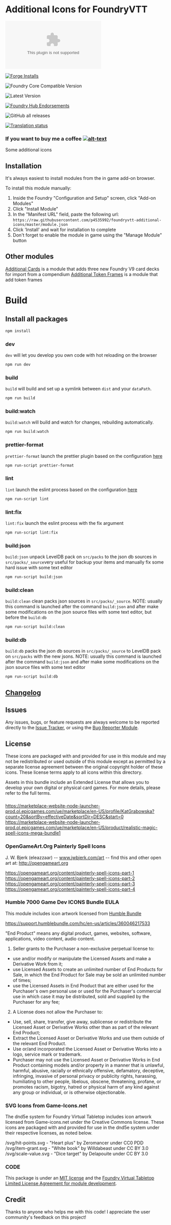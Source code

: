 # Additional Icons for FoundryVTT

![Latest Release Download Count](https://img.shields.io/github/downloads/p4535992/foundryvtt-additional-icons/latest/module.zip?color=2b82fc&label=DOWNLOADS&style=for-the-badge)

[![Forge Installs](https://img.shields.io/badge/dynamic/json?label=Forge%20Installs&query=package.installs&suffix=%25&url=https%3A%2F%2Fforge-vtt.com%2Fapi%2Fbazaar%2Fpackage%2Fadditional-icons&colorB=006400&style=for-the-badge)](https://forge-vtt.com/bazaar#package=additional-icons)

![Foundry Core Compatible Version](https://img.shields.io/badge/dynamic/json.svg?url=https%3A%2F%2Fraw.githubusercontent.com%2Fp4535992%2Ffoundryvtt-additional-icons%2Fmaster%2Fmodule.json&label=Foundry%20Version&query=$.compatibleCoreVersion&colorB=orange&style=for-the-badge)

![Latest Version](https://img.shields.io/badge/dynamic/json.svg?url=https%3A%2F%2Fraw.githubusercontent.com%2Fp4535992%2Ffoundryvtt-additional-icons%2Fmaster%2Fmodule.json&label=Latest%20Release&prefix=v&query=$.version&colorB=red&style=for-the-badge)

[![Foundry Hub Endorsements](https://img.shields.io/endpoint?logoColor=white&url=https%3A%2F%2Fwww.foundryvtt-hub.com%2Fwp-json%2Fhubapi%2Fv1%2Fpackage%2Fadditional-icons%2Fshield%2Fendorsements&style=for-the-badge)](https://www.foundryvtt-hub.com/package/additional-icons/)

![GitHub all releases](https://img.shields.io/github/downloads/p4535992/foundryvtt-additional-icons/total?style=for-the-badge)

[![Translation status](https://weblate.foundryvtt-hub.com/widgets/additional-icons/-/287x66-black.png)](https://weblate.foundryvtt-hub.com/engage/additional-icons/)

### If you want to buy me a coffee [![alt-text](https://img.shields.io/badge/-Patreon-%23ff424d?style=for-the-badge)](https://www.patreon.com/p4535992)

Some additional icons

## Installation

It's always easiest to install modules from the in game add-on browser.

To install this module manually:
1.  Inside the Foundry "Configuration and Setup" screen, click "Add-on Modules"
2.  Click "Install Module"
3.  In the "Manifest URL" field, paste the following url:
`https://raw.githubusercontent.com/p4535992/foundryvtt-additional-icons/master/module.json`
4.  Click 'Install' and wait for installation to complete
5.  Don't forget to enable the module in game using the "Manage Module" button

## Other modules

[Additional Cards](https://github.com/p4535992/foundryvtt-additional-cards) is a module that adds three new Foundry V9 card decks for import from a compendium
[Additional Token Frames](https://github.com/p4535992/foundryvtt-additional-token-frames) is a module that add token frames

# Build

## Install all packages

```bash
npm install
```

### dev

`dev` will let you develop you own code with hot reloading on the browser

```bash
npm run dev
```

### build

`build` will build and set up a symlink between `dist` and your `dataPath`.

```bash
npm run build
```

### build:watch

`build:watch` will build and watch for changes, rebuilding automatically.

```bash
npm run build:watch
```

### prettier-format

`prettier-format` launch the prettier plugin based on the configuration [here](./.prettierrc)

```bash
npm run-script prettier-format
```

### lint

`lint` launch the eslint process based on the configuration [here](./.eslintrc.json)

```bash
npm run-script lint
```

### lint:fix

`lint:fix` launch the eslint process with the fix argument

```bash
npm run-script lint:fix
```

### build:json

`build:json` unpack LevelDB pack on `src/packs` to the json db sources in `src/packs/_source`very useful for backup your items and manually fix some hard issue with some text editor

```bash
npm run-script build:json
```

### build:clean

`build:clean` clean packs json sources in `src/packs/_source`. NOTE: usually this command is launched after the command `build:json` and after make some modifications on the json source files with some text editor, but before the `build:db`

```bash
npm run-script build:clean
```

### build:db

`build:db` packs the json db sources in `src/packs/_source` to LevelDB pack on `src/packs` with the new jsons. NOTE: usually this command is launched after the command `build:json` and after make some modifications on the json source files with some text editor

```bash
npm run-script build:db
```

## [Changelog](./CHANGELOG.md)

## Issues

Any issues, bugs, or feature requests are always welcome to be reported directly to the [Issue Tracker](https://github.com/p4535992/foundryvtt-additional-cards/issues ), or using the [Bug Reporter Module](https://foundryvtt.com/packages/bug-reporter/).

## License

These icons are packaged with and provided for use in this module and may not be redistributed or used outside of this module except as permitted by a separate license agreement between the original copyright holder of these icons. These license terms apply to all icons within this directory.

Assets in this bundle include an Extended License that allows you to develop your own digital or physical card games. For more details, please refer to the full terms.

### 

https://marketplace-website-node-launcher-prod.ol.epicgames.com/ue/marketplace/en-US/profile/KatGrabowska?count=20&sortBy=effectiveDate&sortDir=DESC&start=0
https://marketplace-website-node-launcher-prod.ol.epicgames.com/ue/marketplace/en-US/product/realistic-magic-spell-icons-mega-bundle1

### OpenGameArt.Org Painterly Spell Icons

J. W. Bjerk (eleazzaar) -- www.jwbjerk.com/art -- find this and other open art at: http://opengameart.org

https://opengameart.org/content/painterly-spell-icons-part-1
https://opengameart.org/content/painterly-spell-icons-part-2
https://opengameart.org/content/painterly-spell-icons-part-3
https://opengameart.org/content/painterly-spell-icons-part-4

### Humble 7000 Game Dev ICONS Bundle EULA

This module includes icon artwork licensed from [Humble Bundle](https://support.humblebundle.com/hc/en-us/articles/360046217533)

https://support.humblebundle.com/hc/en-us/articles/360046217533

"End Product" means any digital product, games, websites, software, applications, video content, audio content.

1. Seller grants to the Purchaser a non-exclusive perpetual license to:
- use and/or modify or manipulate the Licensed Assets and make a Derivative Work from it;
- use Licensed Assets to create an unlimited number of End Products for Sale, in which the End Product for Sale may be sold an unlimited number of times;
- use the Licensed Assets in End Product that are either used for the Purchaser's own personal use or used for the Purchaser's commercial use in which case it may be distributed, sold and supplied by the Purchaser for any fee;

2. A License does not allow the Purchaser to:
- Use, sell, share, transfer, give away, sublicense or redistribute the Licensed Asset or Derivative Works other than as part of the relevant End Product;
- Extract the Licensed Asset or Derivative Works and use them outside of the relevant End Product.
- Use or/and incorporated the Licensed Asset or Derivative Works into a logo, service mark or trademark.
- Purchaser may not use the Licensed Asset or Derivative Works in End Product containing models and/or property in a manner that is unlawful, harmful, abusive, racially or ethnically offensive, defamatory, deceptive, infringing, invasive of personal privacy or publicity rights, harassing, humiliating to other people, libelous, obscene, threatening, profane, or promotes racism, bigotry, hatred or physical harm of any kind against any group or individual, or is otherwise objectionable.

### SVG Icons from Game-Icons.net

The dnd5e system for Foundry Virtual Tabletop includes icon artwork licensed from Game-icons.net under the Creative Commons license. These icons are packaged with and provided for use in the dnd5e system under their respective licenses, as noted below.

/svg/hit-points.svg - "Heart plus" by Zeromancer under CC0 PDD
/svg/item-grant.svg - "White book" by Willdabeast under CC BY 3.0
/svg/scale-value.svg - "Dice target" by Delapouite under CC BY 3.0

### CODE

This package is under an [MIT license](LICENSE) and the [Foundry Virtual Tabletop Limited License Agreement for module development](https://foundryvtt.com/article/license/).

## Credit

Thanks to anyone who helps me with this code! I appreciate the user community's feedback on this project!
